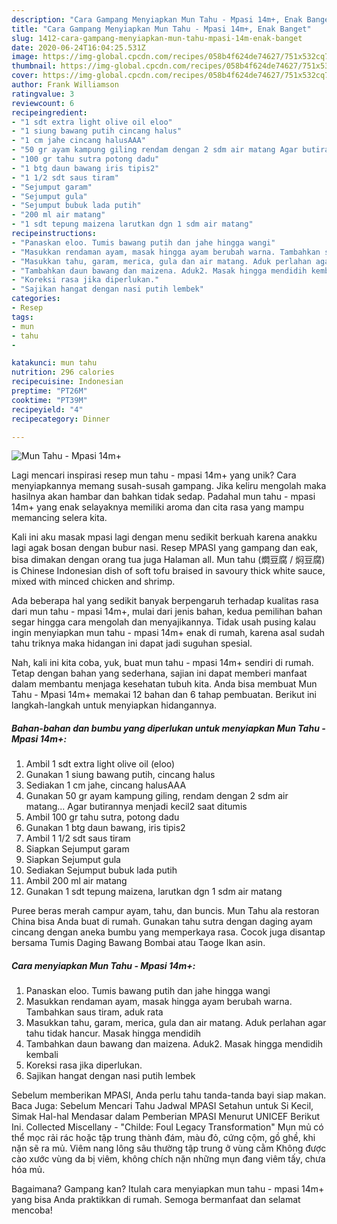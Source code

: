 ```yaml
---
description: "Cara Gampang Menyiapkan Mun Tahu - Mpasi 14m+, Enak Banget"
title: "Cara Gampang Menyiapkan Mun Tahu - Mpasi 14m+, Enak Banget"
slug: 1412-cara-gampang-menyiapkan-mun-tahu-mpasi-14m-enak-banget
date: 2020-06-24T16:04:25.531Z
image: https://img-global.cpcdn.com/recipes/058b4f624de74627/751x532cq70/mun-tahu-mpasi-14m-foto-resep-utama.jpg
thumbnail: https://img-global.cpcdn.com/recipes/058b4f624de74627/751x532cq70/mun-tahu-mpasi-14m-foto-resep-utama.jpg
cover: https://img-global.cpcdn.com/recipes/058b4f624de74627/751x532cq70/mun-tahu-mpasi-14m-foto-resep-utama.jpg
author: Frank Williamson
ratingvalue: 3
reviewcount: 6
recipeingredient:
- "1 sdt extra light olive oil eloo"
- "1 siung bawang putih cincang halus"
- "1 cm jahe cincang halusAAA"
- "50 gr ayam kampung giling rendam dengan 2 sdm air matang Agar butirannya menjadi kecil2 saat ditumis"
- "100 gr tahu sutra potong dadu"
- "1 btg daun bawang iris tipis2"
- "1 1/2 sdt saus tiram"
- "Sejumput garam"
- "Sejumput gula"
- "Sejumput bubuk lada putih"
- "200 ml air matang"
- "1 sdt tepung maizena larutkan dgn 1 sdm air matang"
recipeinstructions:
- "Panaskan eloo. Tumis bawang putih dan jahe hingga wangi"
- "Masukkan rendaman ayam, masak hingga ayam berubah warna. Tambahkan saus tiram, aduk rata"
- "Masukkan tahu, garam, merica, gula dan air matang. Aduk perlahan agar tahu tidak hancur. Masak hingga mendidih"
- "Tambahkan daun bawang dan maizena. Aduk2. Masak hingga mendidih kembali"
- "Koreksi rasa jika diperlukan."
- "Sajikan hangat dengan nasi putih lembek"
categories:
- Resep
tags:
- mun
- tahu
- 

katakunci: mun tahu  
nutrition: 296 calories
recipecuisine: Indonesian
preptime: "PT26M"
cooktime: "PT39M"
recipeyield: "4"
recipecategory: Dinner

---
```



![Mun Tahu - Mpasi 14m+](https://img-global.cpcdn.com/recipes/058b4f624de74627/751x532cq70/mun-tahu-mpasi-14m-foto-resep-utama.jpg)

Lagi mencari inspirasi resep mun tahu - mpasi 14m+ yang unik? Cara menyiapkannya memang susah-susah gampang. Jika keliru mengolah maka hasilnya akan hambar dan bahkan tidak sedap. Padahal mun tahu - mpasi 14m+ yang enak selayaknya memiliki aroma dan cita rasa yang mampu memancing selera kita.

Kali ini aku masak mpasi lagi dengan menu sedikit berkuah karena anakku lagi agak bosan dengan bubur nasi. Resep MPASI yang gampang dan eak, bisa dimakan dengan orang tua juga Halaman all. Mun tahu (燜豆腐 / 焖豆腐) is Chinese Indonesian dish of soft tofu braised in savoury thick white sauce, mixed with minced chicken and shrimp.

Ada beberapa hal yang sedikit banyak berpengaruh terhadap kualitas rasa dari mun tahu - mpasi 14m+, mulai dari jenis bahan, kedua pemilihan bahan segar hingga cara mengolah dan menyajikannya. Tidak usah pusing kalau ingin menyiapkan mun tahu - mpasi 14m+ enak di rumah, karena asal sudah tahu triknya maka hidangan ini dapat jadi suguhan spesial.


Nah, kali ini kita coba, yuk, buat mun tahu - mpasi 14m+ sendiri di rumah. Tetap dengan bahan yang sederhana, sajian ini dapat memberi manfaat dalam membantu menjaga kesehatan tubuh kita. Anda bisa membuat Mun Tahu - Mpasi 14m+ memakai 12 bahan dan 6 tahap pembuatan. Berikut ini langkah-langkah untuk menyiapkan hidangannya.

<!--inarticleads1-->

##### Bahan-bahan dan bumbu yang diperlukan untuk menyiapkan Mun Tahu - Mpasi 14m+:

1. Ambil 1 sdt extra light olive oil (eloo)
1. Gunakan 1 siung bawang putih, cincang halus
1. Sediakan 1 cm jahe, cincang halusAAA
1. Gunakan 50 gr ayam kampung giling, rendam dengan 2 sdm air matang... Agar butirannya menjadi kecil2 saat ditumis
1. Ambil 100 gr tahu sutra, potong dadu
1. Gunakan 1 btg daun bawang, iris tipis2
1. Ambil 1 1/2 sdt saus tiram
1. Siapkan Sejumput garam
1. Siapkan Sejumput gula
1. Sediakan Sejumput bubuk lada putih
1. Ambil 200 ml air matang
1. Gunakan 1 sdt tepung maizena, larutkan dgn 1 sdm air matang


Puree beras merah campur ayam, tahu, dan buncis. Mun Tahu ala restoran China bisa Anda buat di rumah. Gunakan tahu sutra dengan daging ayam cincang dengan aneka bumbu yang memperkaya rasa. Cocok juga disantap bersama Tumis Daging Bawang Bombai atau Taoge Ikan asin. 

<!--inarticleads2-->

##### Cara menyiapkan Mun Tahu - Mpasi 14m+:

1. Panaskan eloo. Tumis bawang putih dan jahe hingga wangi
1. Masukkan rendaman ayam, masak hingga ayam berubah warna. Tambahkan saus tiram, aduk rata
1. Masukkan tahu, garam, merica, gula dan air matang. Aduk perlahan agar tahu tidak hancur. Masak hingga mendidih
1. Tambahkan daun bawang dan maizena. Aduk2. Masak hingga mendidih kembali
1. Koreksi rasa jika diperlukan.
1. Sajikan hangat dengan nasi putih lembek


Sebelum memberikan MPASI, Anda perlu tahu tanda-tanda bayi siap makan. Baca Juga: Sebelum Mencari Tahu Jadwal MPASI Setahun untuk Si Kecil, Simak Hal-hal Mendasar dalam Pemberian MPASI Menurut UNICEF Berikut Ini. Collected Miscellany - &#34;Childe: Foul Legacy Transformation&#34; Mụn mủ có thể mọc rải rác hoặc tập trung thành đám, màu đỏ, cứng cộm, gồ ghề, khi nặn sẽ ra mủ. Viêm nang lông sâu thường tập trung ở vùng cằm Không được cào xước vùng da bị viêm, không chích nặn những mụn đang viêm tấy, chưa hóa mủ. 

Bagaimana? Gampang kan? Itulah cara menyiapkan mun tahu - mpasi 14m+ yang bisa Anda praktikkan di rumah. Semoga bermanfaat dan selamat mencoba!

